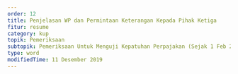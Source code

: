 ```yaml
---
order: 12
title: Penjelasan WP dan Permintaan Keterangan Kepada Pihak Ketiga
fitur: resume
category: kup
topik: Pemeriksaan
subtopik: Pemeriksaan Untuk Menguji Kepatuhan Perpajakan (Sejak 1 Feb 2013)
type: word
modifiedTime: 11 Desember 2019
---
```


